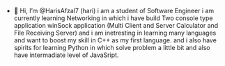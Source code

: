 - 👋 Hi, I’m @HarisAfzal7 (hari) i am a student of Software Engineer
i am currently learning Networking in which i have build Two console type application
winSock application (Multi Client and Server Calculator and File Receiving Server)
and i am inetresting in learning many languages and want to boost my skill in C++ as my first language.
and i also have spirits for learning Python in which solve problem a little bit and also have intermadiate level of JavaSript.
